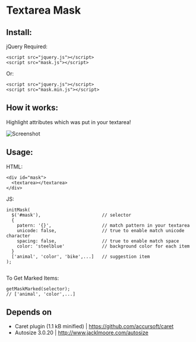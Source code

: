 # Textarea Mask

## Install:
jQuery Required:
```
<script src="jquery.js"></script>
<script src="mask.js"></script>
```
Or:
```
<script src="jquery.js"></script>
<script src="mask.min.js"></script>
```

## How it works:

Highlight attributes which was put in your textarea!

![Screenshot](http://sv1.upsieutoc.com/2018/03/04/mask.gif)

## Usage:
HTML:
```
<div id="mask">
  <textarea></textarea>
</div>
```
JS:
```
initMask(
  $('#mask'),                       // selector
  {
    patern: '{}',                   // match pattern in your textarea
    unicode: false,                 // true to enable match unicode character
    spacing: false,                 // true to enable match space
    color: 'steelblue'              // background color for each item
  }
  ['animal', 'color', 'bike',...]   // suggestion item
);
  
```
To Get Marked Items:
```
getMaskMarked(selector);
// ['animal', 'color',...] 
```
## Depends on
- Caret plugin (1.1 kB minified) | https://github.com/accursoft/caret
- Autosize 3.0.20 | http://www.jacklmoore.com/autosize
